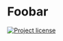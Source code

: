 Foobar
======

[![Project license](https://img.shields.io/badge/license-Public%20Domain-blue.svg)](https://unlicense.org)
